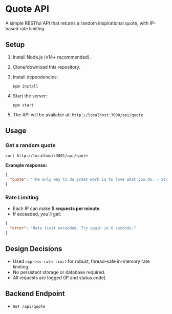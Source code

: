 # Quote API

A simple RESTful API that returns a random inspirational quote, with IP-based rate limiting.

## Setup

1. Install Node.js (v14+ recommended).
2. Clone/download this repository.
3. Install dependencies:

   ```
   npm install
   ```

4. Start the server:

   ```
   npm start
   ```

5. The API will be available at: `http://localhost:3000/api/quote`

## Usage

### Get a random quote

```
curl http://localhost:3001/api/quote
```

**Example response:**
```json
{
  "quote": "The only way to do great work is to love what you do. - Steve Jobs"
}
```

### Rate Limiting

- Each IP can make **5 requests per minute**.
- If exceeded, you'll get:

```json
{
  "error": "Rate limit exceeded. Try again in X seconds."
}
```

## Design Decisions

- Used `express-rate-limit` for robust, thread-safe in-memory rate limiting.
- No persistent storage or database required.
- All requests are logged (IP and status code).

## Backend Endpoint

- `GET /api/quote`

